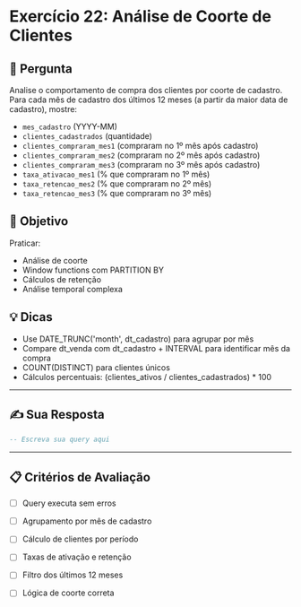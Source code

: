 # Exercício 22: Análise de Coorte de Clientes

## 📝 Pergunta

Analise o comportamento de compra dos clientes por coorte de cadastro. Para cada mês de cadastro dos últimos 12 meses (a partir da maior data de cadastro), mostre:

- `mes_cadastro` (YYYY-MM)
- `clientes_cadastrados` (quantidade)
- `clientes_compraram_mes1` (compraram no 1º mês após cadastro)
- `clientes_compraram_mes2` (compraram no 2º mês após cadastro)  
- `clientes_compraram_mes3` (compraram no 3º mês após cadastro)
- `taxa_ativacao_mes1` (% que compraram no 1º mês)
- `taxa_retencao_mes2` (% que compraram no 2º mês)
- `taxa_retencao_mes3` (% que compraram no 3º mês)

## 🎯 Objetivo

Praticar:
- Análise de coorte
- Window functions com PARTITION BY
- Cálculos de retenção
- Análise temporal complexa

## 💡 Dicas

- Use DATE_TRUNC('month', dt_cadastro) para agrupar por mês
- Compare dt_venda com dt_cadastro + INTERVAL para identificar mês da compra
- COUNT(DISTINCT) para clientes únicos
- Cálculos percentuais: (clientes_ativos / clientes_cadastrados) * 100

---

## ✍️ Sua Resposta

```sql
-- Escreva sua query aqui


```

---

## 📋 Critérios de Avaliação

- [ ] Query executa sem erros
- [ ] Agrupamento por mês de cadastro
- [ ] Cálculo de clientes por período
- [ ] Taxas de ativação e retenção
- [ ] Filtro dos últimos 12 meses
- [ ] Lógica de coorte correta

